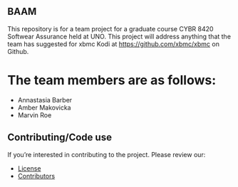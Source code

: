 ## BAAM 
This repository is for a team project for a graduate course CYBR 8420 Softwear Assurance held at UNO. This project will address anything that the team has suggested for xbmc Kodi at https://github.com/xbmc/xbmc on Github.

# The team members are as follows:
- Annastasia Barber
- Amber Makovicka
- Marvin Roe

## Contributing/Code use
If you’re interested in contributing to the project. 
Please review our: 
- [License](https://github.com/mroejr/BAAM/blob/master/LICENSE)
- [Contributors](https://github.com/mroejr/BAAM/blob/master/Contributors)
